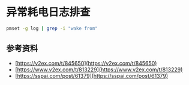 # 异常耗电日志排查

```bash
pmset -g log | grep -i "wake from"
```

## 参考资料

* [https://v2ex.com/t/845650](https://v2ex.com/t/845650)
* [https://www.v2ex.com/t/813229](https://www.v2ex.com/t/813229)
* [https://sspai.com/post/61379](https://sspai.com/post/61379)
